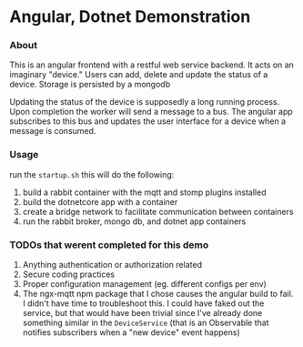 # Angular, Dotnet Demonstration

### About
This is an angular frontend with a restful web service backend. It acts on an imaginary "device." Users can add, delete and update the status of a device. Storage is persisted by a mongodb

Updating the status of the device is supposedly a long running process. Upon completion the worker will send a message to a bus. The angular app subscribes to this bus and updates the user interface for a device when a message is consumed. 

### Usage

run the `startup.sh` this will do the following:

1. build a rabbit container with the mqtt and stomp plugins installed
2. build the dotnetcore app with a container
3. create a bridge network to facilitate communication between containers
4. run the rabbit broker, mongo db, and dotnet app containers

### TODOs that werent completed for this demo

1. Anything authentication or authorization related
2. Secure coding practices
3. Proper configuration management (eg. different configs per env)
4. The ngx-mqtt npm package that I chose causes the angular build to fail. I didn't have time to troubleshoot this. I could have faked out the service, but that would have been trivial since I've already done something similar in the `DeviceService` (that is an Observable that notifies subscribers when a "new device" event happens)
